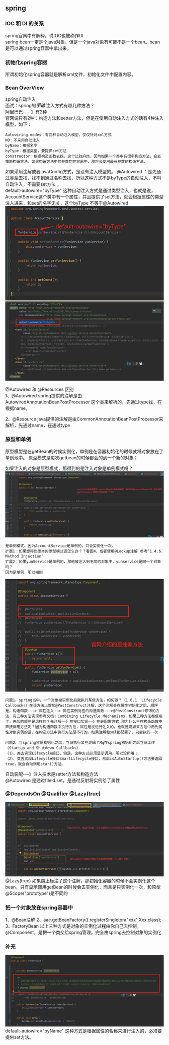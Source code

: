 ## spring  
### IOC 和 DI 的关系  
spring官网中有解释，说IOC也被称作DI  
spring bean一定是个java对象，但是一个java对象有可能不是一个bean。bean是可以通过spring容器中拿出来。  
### 初始化spring容器  
所谓初始化spring容器就是解析xml文件，初始化文件中配置内容。
### Bean OverView  
spring自动注入  
面试：spring的***手动*** 注入方式有哪几种方法？  
阿里巴巴----》有2种   
官网说只有2种：构造方法和setter方法，但是在使用自动注入方式的话有4种注入模型，如下：
~~~
Autowiring modes：有四种自动注入模型，仅仅针对xml方式
NO：不采用自动注入
byName：根据名字
byType：根据类型，要提供set方法
constructor：根据构造函数去找，这个比较麻烦，因为如果一个类中有很多构造方法，会去推断构造方法。如果构造方法中的参数均在容器中，那将会使用最长参数的构造方法。
~~~

如果采用注解或者javaConfig方式，是没有注入模型的。
@Autowired ：是先通过类型去找，找不到通过名称去找，所以这种方式不是byType的自动注入，不叫自动注入，不需要set方法 。     
default-autowire="byType" 这种自动注入方式是通过类型注入，也就是说，AccountService这个类中有一个属性，并且提供了set方法，就会根据属性的类型注入进来，和set的名字无关，这个byType 不等于@Autowired  
![byType](./image/1.png)  
![byType](./image/2.png)  

@Autowired 和 @Resources 区别  
1、@Autowired spring提供的注解是由 AutowiredAnnotationBeanPostProcessor 这个类来解析的，先通过type找，在根据name。  

2、@Resource java提供的注解是由CommonAnnotationBeanPostProcessor来解析，先通过name，在通过type  
### 原型和单例  
原型模型是在getBean的时候实例化，单例是在容器初始化的时候就将对象放在了单例池中。
原型模式是每次getbean的时候都会的到一个新的对象；  

如果注入的对象是原型模式，那得到的是注入对象是单例模式吗？  
![singlon](./image/3.png)   
~~~
是单例模式。因为AccountService是单例的，只会实例化一次。
扩展1：如果想得到原本的原型模式该怎么办？？看图4，或者使用@Lookup注解 参考“1.4.6. Method Injection”
扩展2：如果yunService是单例的，那他被注入到不同的对象中，yunservice是同一个对象吗？
因为是单例，所以相同
~~~  
![singlon](./image/4.png)  

~~~
问题1、spring当中，一个对象被实例化后就执行某些方法，如何做？（1.6.1. Lifecycle Callbacks）在该方法上增加@PostConstruct注解，这个注解会在属性初始化之后，顺序是，构造函数---> 属性注入--> 属性实例对应的构造函数--->@PostConstruct修饰的方法，有三种方法实现参考文档：Combining Lifecycle Mechanisms，如果三种方法都使用了，先后的顺序是怎样的？先注解——》在接口实现——》在是配置方式,那为什么不在构造函数中直接调用方法呢？因为构造函数中执行方法，属性是没进行注入的，也就是说如果方法中用到属性对象实例的话，在构造方法中执行方法是不行的。如果注解和xml都配置了，只会执行一次

问题2、当spring容器初始化之后，立马执行某些逻辑？Mq在spring初始化之后立马工作（Startup and Shutdown Callbacks）
（1）、类去实现Lifecycle接口，但是，这种方式必须显示调用，所以没卵用；
（2）、类去实现Lifecycle接口SmartLifecycle接口，然后isAutoStartup()方法要返回true，就会自动调用star()方法。
~~~  
自动装配---》注入技术是setter方法和构造方法  
@Autowired 是通过fileld.set，是通过反射将实例给了属性  
### @DependsOn @Qualifier  @Lazy(true)  
![注解](./image/5.png)  
@Lazy(true) 如果类上标注了这个注解，那初始化容器的时候不会实例化这个bean，只有显示调用getBean的时候会去实例化，而且是只实例化一次，和原型@Scope("prototype")是不同的
### 把一个对象放在spring容器中 
1、@Bean注解 
2、aac.getBeanFactory().registerSingleton("xxx",Xxx.class);
3、FactoryBean
以上三种方式是对象的实例化过程由你自己去控制。
@Component，是把一个类交给spring管理，完全由spring去控制对象的实例化

### 补充 
![singlon](./image/6.png)  
default-autowire="byName" 这种方式是根据属性的名称来进行注入的，必须要提供set方法。

